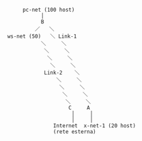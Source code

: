                 pc-net (100 host)
                      │
                      B
                    ／   ＼
           ws-net (50)   ＼ Link-1
                      ＼     ＼
                       ＼     ＼
                        ＼     ＼
                         ＼     ＼
                       Link-2    ＼
                           ＼     ＼
                            ＼     ＼
                             ＼     ＼
                              ＼     ＼
                               C     A
                                │     │
                                │     │
                          Internet  x-net-1 (20 host)
                          (rete esterna)

